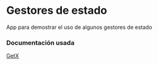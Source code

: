 # **Gestores de estado**

App para demostrar el uso de algunos gestores de estado

### **Documentación usada**

[GetX](https://pub.dev/packages/get)
